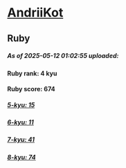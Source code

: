# [AndriiKot](https://www.codewars.com/users/AndriiKot) 
## Ruby

##### As of 2025-05-12 01:02:55 uploaded:

#### Ruby rank: 4 kyu

#### Ruby score: 674

##### [5-kyu: 15](https://github.com/AndriiKot/Ruby__CodeWars/tree/main/kyu-5)

##### [6-kyu: 11](https://github.com/AndriiKot/Ruby__CodeWars/tree/main/kyu-6)

##### [7-kyu: 41](https://github.com/AndriiKot/Ruby__CodeWars/tree/main/kyu-7)

##### [8-kyu: 74](https://github.com/AndriiKot/Ruby__CodeWars/tree/main/kyu-8)

